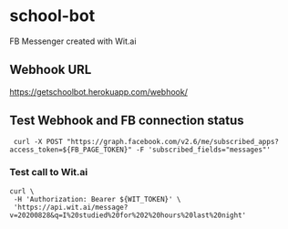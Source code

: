 # school-bot
FB Messenger created with Wit.ai

## Webhook URL
https://getschoolbot.herokuapp.com/webhook/

## Test Webhook and FB connection status

```
 curl -X POST "https://graph.facebook.com/v2.6/me/subscribed_apps?access_token=${FB_PAGE_TOKEN}" -F 'subscribed_fields="messages"'
```

### Test call to Wit.ai

```
curl \
 -H 'Authorization: Bearer ${WIT_TOKEN}' \
 'https://api.wit.ai/message?v=20200828&q=I%20studied%20for%202%20hours%20last%20night'
 ```
